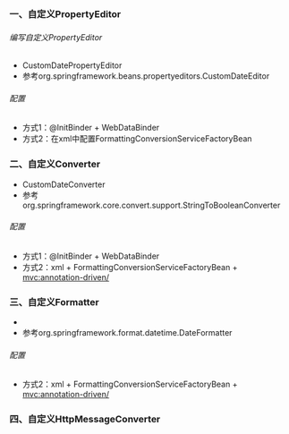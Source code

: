 ### 一、自定义PropertyEditor
###### 编写自定义PropertyEditor
* CustomDatePropertyEditor
* 参考org.springframework.beans.propertyeditors.CustomDateEditor

###### 配置
* 方式1：@InitBinder + WebDataBinder
* 方式2：在xml中配置FormattingConversionServiceFactoryBean

### 二、自定义Converter
* CustomDateConverter
* 参考org.springframework.core.convert.support.StringToBooleanConverter

###### 配置
* 方式1：@InitBinder + WebDataBinder
* 方式2：xml + FormattingConversionServiceFactoryBean + <mvc:annotation-driven/>

### 三、自定义Formatter
* 
* 参考org.springframework.format.datetime.DateFormatter

###### 配置
* 方式2：xml + FormattingConversionServiceFactoryBean + <mvc:annotation-driven/>

### 四、自定义HttpMessageConverter

